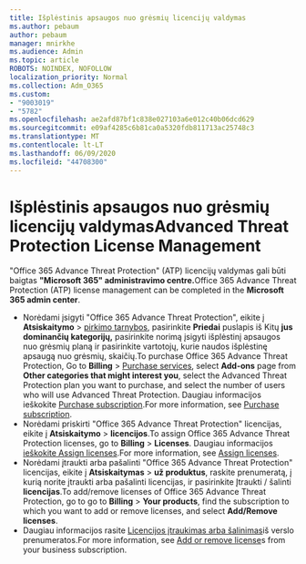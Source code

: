 ```yaml
---
title: Išplėstinis apsaugos nuo grėsmių licencijų valdymas
ms.author: pebaum
author: pebaum
manager: mnirkhe
ms.audience: Admin
ms.topic: article
ROBOTS: NOINDEX, NOFOLLOW
localization_priority: Normal
ms.collection: Adm_O365
ms.custom:
- "9003019"
- "5782"
ms.openlocfilehash: ae2afd87bf1c838e027103a6e012c40b06dcd629
ms.sourcegitcommit: e09af4285c6b81ca0a5320fdb811713ac25748c3
ms.translationtype: MT
ms.contentlocale: lt-LT
ms.lasthandoff: 06/09/2020
ms.locfileid: "44708300"
---
```

# <a name="advanced-threat-protection-license-management"></a><span data-ttu-id="9da10-102">Išplėstinis apsaugos nuo grėsmių licencijų valdymas</span><span class="sxs-lookup"><span data-stu-id="9da10-102">Advanced Threat Protection License Management</span></span>

<span data-ttu-id="9da10-103">"Office 365 Advance Threat Protection" (ATP) licencijų valdymas gali būti baigtas **"Microsoft 365" administravimo centre.**</span><span class="sxs-lookup"><span data-stu-id="9da10-103">Office 365 Advance Threat Protection (ATP) license management can be completed in the  **Microsoft 365 admin center**.</span></span>

- <span data-ttu-id="9da10-104">Norėdami įsigyti "Office 365 Advance Threat Protection", eikite į **Atsiskaitymo**  >  [pirkimo tarnybos](https://go.microsoft.com/fwlink/p/?linkid=868433), pasirinkite **Priedai** puslapis iš Kitų **jus dominančių kategorijų,** pasirinkite norimą įsigyti išplėstinį apsaugos nuo grėsmių planą ir pasirinkite vartotojų, kurie naudos išplėstinę apsaugą nuo grėsmių, skaičių.</span><span class="sxs-lookup"><span data-stu-id="9da10-104">To purchase Office 365 Advance Threat Protection, Go to  **Billing** > [Purchase services](https://go.microsoft.com/fwlink/p/?linkid=868433), select **Add-ons** page from  **Other categories that might interest you**, select the Advanced Threat Protection plan you want to purchase, and select the number of users who will use Advanced Threat Protection.</span></span> <span data-ttu-id="9da10-105">Daugiau informacijos ieškokite [Purchase subscription](https://docs.microsoft.com/microsoft-365/commerce/subscriptions/upgrade-to-different-plan).</span><span class="sxs-lookup"><span data-stu-id="9da10-105">For more information, see [Purchase subscription](https://docs.microsoft.com/microsoft-365/commerce/subscriptions/upgrade-to-different-plan).</span></span>
- <span data-ttu-id="9da10-106">Norėdami priskirti "Office 365 Advance Threat Protection" licencijas, eikite į **Atsiskaitymo**  >  **licencijos**.</span><span class="sxs-lookup"><span data-stu-id="9da10-106">To assign Office 365 Advance Threat Protection licenses, go to **Billing** > **Licenses**.</span></span> <span data-ttu-id="9da10-107">Daugiau informacijos [ieškokite Assign licenses](https://docs.microsoft.com/microsoft-365/admin/manage/assign-licenses-to-users).</span><span class="sxs-lookup"><span data-stu-id="9da10-107">For more information, see  [Assign licenses](https://docs.microsoft.com/microsoft-365/admin/manage/assign-licenses-to-users).</span></span>  
- <span data-ttu-id="9da10-108">Norėdami įtraukti arba pašalinti "Office 365 Advance Threat Protection" licencijas, eikite į **Atsiskaitymas**  >  **už produktus**, raskite prenumeratą, į kurią norite įtraukti arba pašalinti licencijas, ir pasirinkite Įtraukti / šalinti **licencijas**.</span><span class="sxs-lookup"><span data-stu-id="9da10-108">To add/remove licenses of Office 365 Advance Threat Protection, go to go to **Billing** > **Your products**, find the subscription to which you want to add or remove licenses, and select **Add/Remove licenses**.</span></span>  
- <span data-ttu-id="9da10-109">Daugiau informacijos rasite [Licencijos įtraukimas arba šalinimas](https://docs.microsoft.com/microsoft-365/commerce/licenses/buy-licenses?view=o365-worldwide#add-or-remove-licenses-for-your-business-subscription)iš verslo prenumeratos.</span><span class="sxs-lookup"><span data-stu-id="9da10-109">For more information, see [Add or remove license](https://docs.microsoft.com/microsoft-365/commerce/licenses/buy-licenses?view=o365-worldwide#add-or-remove-licenses-for-your-business-subscription)s from your business subscription.</span></span>
